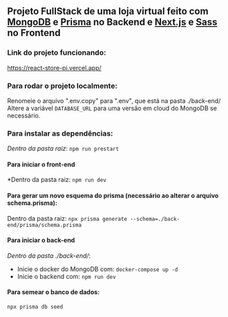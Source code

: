 ## Projeto FullStack de uma loja virtual feito com [MongoDB](https://www.mongodb.com/) e [Prisma](https://www.prisma.io/) no Backend e [Next.js](https://nextjs.org/) e [Sass](https://sass-lang.com/) no Frontend

### Link do projeto funcionando:
https://react-store-pi.vercel.app/

### Para rodar o projeto localmente:
Renomeie o arquivo ".env.copy" para ".env", que está na pasta ./back-end/
Altere a variável `DATABASE_URL` para uma versão em cloud do MongoDB se necessário.
### Para instalar as dependências:
_Dentro da pasta raiz_:
`npm run prestart`
#### Para iniciar o front-end
*Dentro da pasta raiz:
`npm run dev`
#### Para gerar um novo esquema do prisma (necessário ao alterar o arquivo schema.prisma):
Dentro da pasta raiz:
`npx prisma generate --schema=./back-end/prisma/schema.prisma`
####  Para iniciar o back-end
*Dentro da pasta ./back-end/*:
* Inicie o docker do MongoDB com:
`docker-compose up -d`
* Inicie o backend com:
`npm run dev`

#### Para semear o banco de dados:
` npx prisma db seed `
